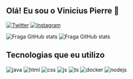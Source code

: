 ## Olá! Eu sou o Vinicius Pierre 🤝

[![Twitter](https://img.shields.io/badge/Twitter-1DA1F2?style=for-the-badge&logo=twitter&logoColor=white)](https://twitter.com/ViniPierrer)
[![Instagram](https://img.shields.io/badge/Instagram-E4405F?style=for-the-badge&logo=instagram&logoColor=white)](https://www.instagram.com/vini_pierre/)

![Fraga GitHub stats](https://github-readme-stats.vercel.app/api?username=vini-pierre&show_icons=true&theme=dracula&count_private=true)
![Fraga GitHub stats](https://github-readme-stats.vercel.app/api/top-langs/?username=vini-pierre&layout=compact&langs_count=7&theme=dracula&count_private=true)

## Tecnologias que eu utilizo

<div style="display: inline_block">
  <img align="center" alt="java" src="https://img.shields.io/badge/Java-D0A384?style=for-the-badge&logo=java&logoColor=white" />
  <img align="center" alt="html" src="https://img.shields.io/badge/HTML-E34F26?style=for-the-badge&logo=html5&logoColor=white" />
  <img align="center" alt="css" src="https://img.shields.io/badge/CSS-1572B6?style=for-the-badge&logo=css3&logoColor=white" />
  <img align="center" alt="js" src="https://img.shields.io/badge/JavaScript-F7DF1E?style=for-the-badge&logo=javascript&logoColor=black" />
  <img align="center" alt="ts" src="https://img.shields.io/badge/TypeScript-007ACC?style=for-the-badge&logo=typescript&logoColor=white" />
  <img align="center" alt="docker" src="https://img.shields.io/badge/Docker-384d54?style=for-the-badge&logo=docker&logoColor=61DAFB" />
  <img align="center" alt="nodejs" src="https://img.shields.io/badge/Node.js-43853D?style=for-the-badge&logo=node.js&logoColor=white" />
</div><br/>

